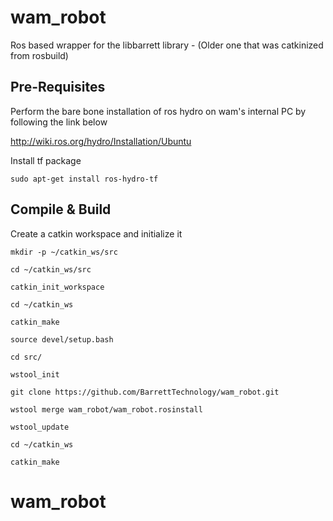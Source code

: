 # wam_robot
Ros based wrapper for the libbarrett library - (Older one that was catkinized from rosbuild)

Pre-Requisites
--------------
Perform the bare bone installation of ros hydro on wam's internal PC by following the link below

http://wiki.ros.org/hydro/Installation/Ubuntu

Install tf package
```
sudo apt-get install ros-hydro-tf
```
Compile & Build
--------------
Create a catkin workspace and initialize it
```
mkdir -p ~/catkin_ws/src

cd ~/catkin_ws/src

catkin_init_workspace

cd ~/catkin_ws

catkin_make

source devel/setup.bash

cd src/

wstool_init

git clone https://github.com/BarrettTechnology/wam_robot.git

wstool merge wam_robot/wam_robot.rosinstall

wstool_update

cd ~/catkin_ws

catkin_make
```
# wam_robot
